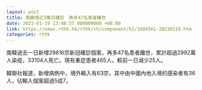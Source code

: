 ```yaml
---
layout: post
title: 南韓增近3萬宗確診　再多47名患者離世
date: 2023-01-19 13:40:57.000000000 +08:00
link: https://news.rthk.hk/rthk/ch/component/k2/1684561-20230119.htm
categories: rthk
---
```


南韓過去一日新增29816宗新冠確診個案，再多47名患者離世，累計超過2992萬人染疫，33104人死亡。現有重症患者465人，較前一日減少25人。

韓聯社報道，新增病例中，境外輸入有63宗，其中由中國內地入境的感染者有36人，佔輸入個案超過5成7。
